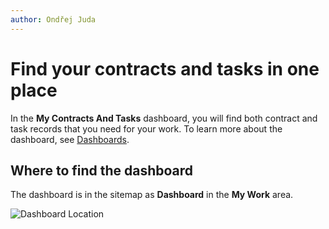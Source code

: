 ```yaml
---
author: Ondřej Juda
---
```


# Find your contracts and tasks in one place

In the **My Contracts And Tasks** dashboard, you will find both contract and task records that you need for your work.
To learn more about the dashboard, see [Dashboards](/en/user-guide/model-driven-apps/basic-app-elements/dashboards).

## Where to find the dashboard

The dashboard is in the sitemap as **Dashboard** in the **My Work** area.

![Dashboard Location](/.attachments/ModelDrivenAppUserGuide/Contract/dashboard-1.png)